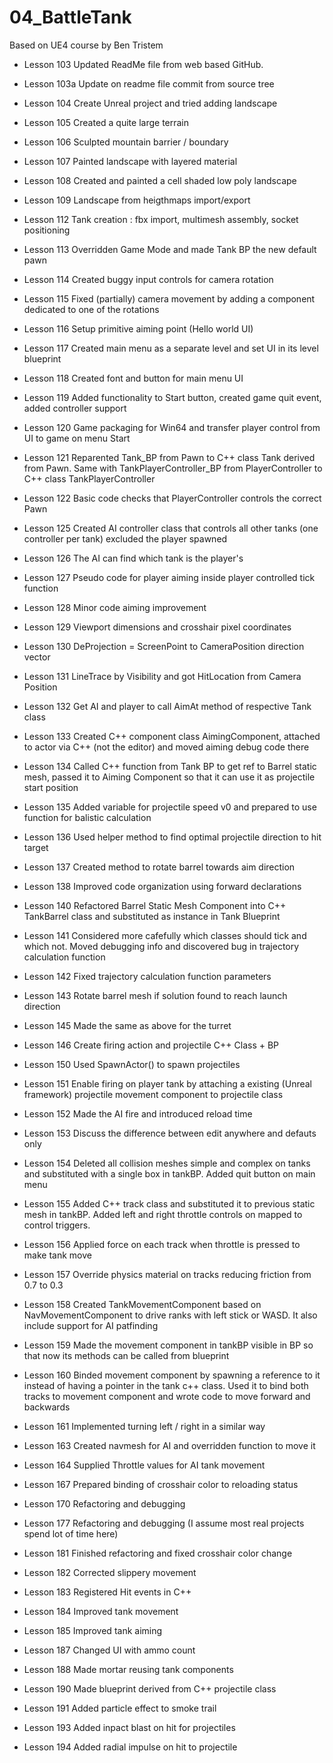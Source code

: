 # 04_BattleTank
Based on UE4 course by Ben Tristem

* Lesson 103
Updated ReadMe file from web based GitHub.

* Lesson 103a
Update on readme file commit from source tree

* Lesson 104
Create Unreal project and tried adding landscape

* Lesson 105
Created a quite large terrain

* Lesson 106
Sculpted mountain barrier / boundary

* Lesson 107
Painted landscape with layered material

* Lesson 108
Created and painted a cell shaded low poly landscape

* Lesson 109
Landscape from heigthmaps import/export

* Lesson 112
Tank creation : fbx import, multimesh assembly, socket positioning

* Lesson 113
Overridden Game Mode and made Tank BP the new default pawn

* Lesson 114
Created buggy input controls for camera rotation

* Lesson 115
Fixed (partially) camera movement by adding a component dedicated to one of the rotations

* Lesson 116
Setup primitive aiming point (Hello world UI)

* Lesson 117
Created main menu as a separate level and set UI in its level blueprint

* Lesson 118
Created font and button for main menu UI

* Lesson 119
Added functionality to Start button, created game quit event, added controller support

* Lesson 120
Game packaging for Win64 and transfer player control from UI to game on menu Start

* Lesson 121
Reparented Tank_BP from Pawn to C++ class Tank derived from Pawn. Same with TankPlayerController_BP from PlayerController to C++ class TankPlayerController

* Lesson 122
Basic code checks that PlayerController controls the correct Pawn

* Lesson 125
Created AI controller class that controls all other tanks (one controller per tank) excluded the player spawned

* Lesson 126
The AI can find which tank is the player's

* Lesson 127
Pseudo code for player aiming inside player controlled tick function

* Lesson 128
Minor code aiming improvement

* Lesson 129
Viewport dimensions and crosshair pixel coordinates

* Lesson 130
DeProjection = ScreenPoint to CameraPosition direction vector

* Lesson 131
LineTrace by Visibility and got HitLocation from Camera Position

* Lesson 132
Get AI and player to call AimAt method of respective Tank class

* Lesson 133
Created C++ component class AimingComponent, attached to actor via C++ (not the editor) and moved aiming debug code there

* Lesson 134
Called C++ function from Tank BP to get ref to Barrel static mesh, passed it to Aiming Component so that it can use it as projectile start position

* Lesson 135
Added variable for projectile speed v0 and prepared to use function for balistic calculation

* Lesson 136
Used helper method to find optimal projectile direction to hit target

* Lesson 137
Created method to rotate barrel towards aim direction

* Lesson 138
Improved code organization using forward declarations

* Lesson 140
Refactored Barrel Static Mesh Component into C++ TankBarrel class and substituted as instance in Tank Blueprint

* Lesson 141
Considered more cafefully which classes should tick and which not. Moved debugging info and discovered bug in trajectory calculation function

* Lesson 142
Fixed trajectory calculation function parameters

* Lesson 143
Rotate barrel mesh if solution found to reach launch direction

* Lesson 145
Made the same as above for the turret

* Lesson 146
Create firing action and projectile C++ Class + BP

* Lesson 150
Used SpawnActor() to spawn projectiles

* Lesson 151
Enable firing on player tank by attaching a existing (Unreal framework) projectile movement component to projectile class

* Lesson 152
Made the AI fire and introduced reload time

* Lesson 153
Discuss the difference between edit anywhere and defauts only

* Lesson 154
Deleted all collision meshes simple and complex on tanks and substituted with a single box in tankBP. Added quit button on main menu

* Lesson 155
Added C++ track class and substituted it to previous static mesh in tankBP. Added left and right throttle controls on mapped to control triggers.

* Lesson 156
Applied force on each track when throttle is pressed to make tank move

* Lesson 157
Override physics material on tracks reducing friction from 0.7 to 0.3

* Lesson 158
Created TankMovementComponent based on NavMovementComponent to drive ranks with left stick or WASD. It also include support for AI patfinding

* Lesson 159
Made the movement component in tankBP visible in BP so that now its methods can be called from blueprint

* Lesson 160
Binded movement component by spawning a reference to it instead of having a pointer in the tank c++ class. Used it to bind both tracks to movement component and wrote code to move forward and backwards

* Lesson 161
Implemented turning left / right in a similar way

* Lesson 163
Created navmesh for AI and overridden function to move it

* Lesson 164
Supplied Throttle values for AI tank movement

* Lesson 167
Prepared binding of crosshair color to reloading status

* Lesson 170
Refactoring and debugging

* Lesson 177
Refactoring and debugging (I assume most real projects spend lot of time here)

* Lesson 181
Finished refactoring and fixed crosshair color change

* Lesson 182
Corrected slippery movement

* Lesson 183
Registered Hit events in C++

* Lesson 184
Improved tank movement

* Lesson 185
Improved tank aiming

* Lesson 187
Changed UI with ammo count

* Lesson 188
Made mortar reusing tank components

* Lesson 190
Made blueprint derived from C++ projectile class

* Lesson 191
Added particle effect to smoke trail

* Lesson 193
Added inpact blast on hit for projectiles

* Lesson 194
Added radial impulse on hit to projectile